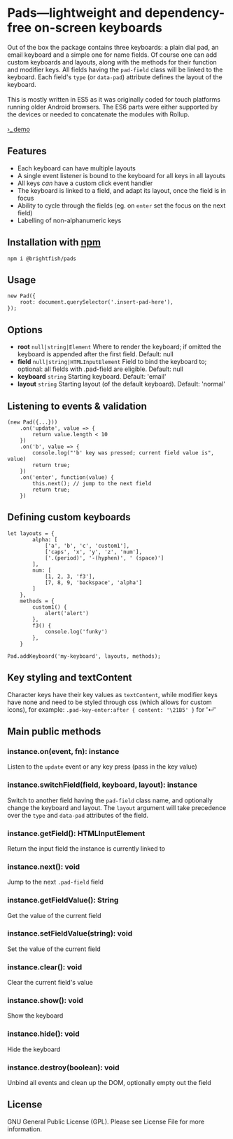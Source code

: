 # Pads&mdash;lightweight and dependency-free on-screen keyboards

Out of the box the package contains three keyboards: a plain dial pad, an email keyboard and a simple one 
for name fields. Of course one can add custom keyboards and layouts, along with the methods for their function and modifier keys. 
All fields having the `pad-field` class will be linked to the keyboard. Each field's `type` (or `data-pad`) attribute 
defines the layout of the keyboard.  
<br>
This is mostly written in ES5 as it was originally coded for touch platforms running older Android browsers. 
The ES6 parts were either supported by the devices or needed to concatenate the modules with Rollup.  
<br>
<a href="https://brightfish-be.github.io/pads/" target="_blank" rel="noopener">&rsaquo;_&thinsp;demo</a>

## Features

- Each keyboard can have multiple layouts
- A single event listener is bound to the keyboard for all keys in all layouts
- All keys *can* have a custom click event handler
- The keyboard is linked to a field, and adapt its layout, once the field is in focus
- Ability to cycle through the fields (eg. on `enter` set the focus on the next field)
- Labelling of non-alphanumeric keys 

## Installation with [npm](https://www.npmjs.com/package/@brightfish/pads)
```
npm i @brightfish/pads
```

## Usage
```
new Pad({
    root: document.querySelector('.insert-pad-here'),
});
```

## Options

- **root** `null|string|Element` Where to render the keyboard; if omitted the keyboard is appended after the first field. Default: null
- **field** `null|string|HTMLInputElement` Field to bind the keyboard to; optional: all fields with .pad-field are eligible. Default: null
- **keyboard** `string` Starting keyboard. Default: 'email'
- **layout** `string` Starting layout (of the default keyboard). Default: 'normal'

## Listening to events & validation
```
(new Pad({...}))
    .on('update', value => {
        return value.length < 10
    })
    .on('b', value => {
        console.log("'b' key was pressed; current field value is", value)
        return true;
    })
    .on('enter', function(value) {
        this.next(); // jump to the next field
        return true;
    })
```

## Defining custom keyboards
```
let layouts = {
        alpha: [
            ['a', 'b', 'c', 'custom1'],
            ['caps', 'x', 'y', 'z', 'num'],
            ['.(period)', '-(hyphen)', ' (space)']
        ],
        num: [
            [1, 2, 3, 'f3'],
            [7, 8, 9, 'backspace', 'alpha']
        ]
    },
    methods = {
        custom1() {
            alert('alert')
        },
        f3() {
            console.log('funky')
        },
    }

Pad.addKeyboard('my-keyboard', layouts, methods);
```

## Key styling and textContent
Character keys have their key values as `textContent`, while modifier keys have none and need to be styled 
through css (which allows for custom icons), for example: `.pad-key-enter:after { content: '\21B5' }` for '↵'


## Main public methods

### instance.on(event, fn): instance
Listen to the `update` event or any key press (pass in the key value)

### instance.switchField(field, keyboard, layout): instance
Switch to another field having the `pad-field` class name, and optionally change the keyboard and layout. The 
`layout` argument will take precedence over the `type` and `data-pad` attributes of the field.

### instance.getField(): HTMLInputElement
Return the input field the instance is currently linked to

### instance.next(): void
Jump to the next `.pad-field` field 

### instance.getFieldValue(): String
Get the value of the current field

### instance.setFieldValue(string): void
Set the value of the current field

### instance.clear(): void
Clear the current field's value

### instance.show(): void
Show the keyboard

### instance.hide(): void
Hide the keyboard

### instance.destroy(boolean): void
Unbind all events and clean up the DOM, optionally empty out the field


## License
GNU General Public License (GPL). Please see License File for more information.
